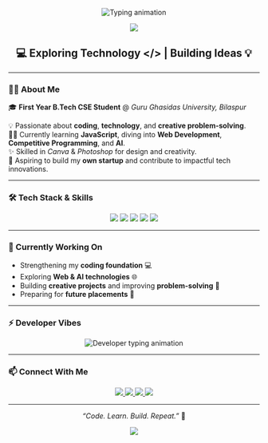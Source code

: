 <!-- 🚀 Aniket Sinha's Animated GitHub Profile README -->

<!-- 🧠 Gradient Hero Banner -->
<p align="center">
  <img src="https://readme-typing-svg.herokuapp.com?font=Fira+Code&weight=600&size=28&duration=3000&pause=1000&color=00C2FF&center=true&vCenter=true&width=900&lines=Hi%2C+I'm+Aniket+Sinha+👋;First+Year+B.Tech+CSE+Student+%40+GGU;Passionate+Coder+%7C+Web+Developer+%7C+AI+Learner;Welcome+to+my+GitHub+Profile+🚀" alt="Typing animation">
</p>

<!-- 🎨 Gradient Divider -->
<p align="center">
  <img src="https://capsule-render.vercel.app/api?type=rect&color=gradient&customColorList=2,3,4,7,12&height=2"/>
</p>

<h2 align="center">💻 Exploring Technology &lt;/&gt; | Building Ideas 💡</h2>

---

### 👨‍💻 About Me  
🎓 **First Year B.Tech CSE Student** @ *Guru Ghasidas University, Bilaspur*  

💡 Passionate about **coding**, **technology**, and **creative problem-solving**.  
👨‍💻 Currently learning **JavaScript**, diving into **Web Development**, **Competitive Programming**, and **AI**.  
✨ Skilled in *Canva* & *Photoshop* for design and creativity.  
🚀 Aspiring to build my **own startup** and contribute to impactful tech innovations.

---

### 🛠️ Tech Stack & Skills
<p align="center">
  <img src="https://img.shields.io/badge/Code-JavaScript-yellow?style=for-the-badge&logo=javascript&logoColor=black">
  <img src="https://img.shields.io/badge/Design-Canva-00C4CC?style=for-the-badge&logo=canva&logoColor=white">
  <img src="https://img.shields.io/badge/Tool-Photoshop-31A8FF?style=for-the-badge&logo=adobephotoshop&logoColor=white">
  <img src="https://img.shields.io/badge/Focus-Web%20Development-success?style=for-the-badge">
  <img src="https://img.shields.io/badge/Interest-AI%20%26%20Startups-orange?style=for-the-badge">
</p>

---

### 🌱 Currently Working On
- Strengthening my **coding foundation** 💻  
- Exploring **Web & AI technologies** 🌐  
- Building **creative projects** and improving **problem-solving** 🧩  
- Preparing for **future placements** 💼  

---

### ⚡ Developer Vibes
<p align="center">
  <img src="https://readme-typing-svg.herokuapp.com?font=Fira+Code&weight=600&duration=3000&pause=1000&color=00C2FF&center=true&vCenter=true&width=650&lines=💻+Coding+My+Dreams+Into+Reality;🚀+Exploring+Web+and+AI;🎯+Aiming+to+Become+a+Top+Software+Developer;🤝+Let's+Connect+and+Build+Together!" alt="Developer typing animation">
</p>

---

### 📫 Connect With Me
<p align="center">
  <a href="mailto:contactaniketsinha@gmail.com">
    <img src="https://img.shields.io/badge/Email-181717?style=for-the-badge&logo=gmail&logoColor=white">
  </a>
  <a href="https://www.linkedin.com/in/aniketsinha-dev">
    <img src="https://img.shields.io/badge/LinkedIn-0077B5?style=for-the-badge&logo=linkedin&logoColor=white">
  </a>
  <a href="https://x.com/aniketsinha_dev">
    <img src="https://img.shields.io/badge/Twitter-1DA1F2?style=for-the-badge&logo=twitter&logoColor=white">
  </a>
  <a href="https://github.com/aniketsinha-dev">
    <img src="https://img.shields.io/badge/GitHub-181717?style=for-the-badge&logo=github&logoColor=white">
  </a>
</p>

---

<p align="center">
  <i>“Code. Learn. Build. Repeat.”</i> 💫  
</p>

<!-- 🌊 Smooth Gradient Animated Wave Footer -->
<p align="center">
  <img src="https://capsule-render.vercel.app/api?type=waving&height=120&color=gradient&customColorList=2,3,4,7,12&section=footer"/>
</p>
